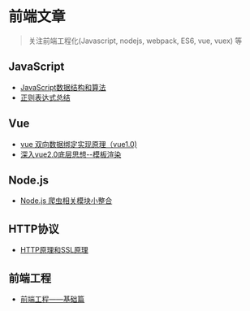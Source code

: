 前端文章
============

> 关注前端工程化(Javascript, nodejs, webpack, ES6, vue, vuex) 等
## JavaScript
* [JavaScript数据结构和算法](https://github.com/zoro-web/blog/issues/4)
* [正则表达式总结](https://juejin.im/entry/59599a46f265da6c2915912b)

## Vue
* [vue 双向数据绑定实现原理（vue1.0)](https://juejin.im/entry/59116fa6a0bb9f0058aaaa4c)
* [深入vue2.0底层思想--模板渲染](https://github.com/zoro-web/blog/issues/2)

## Node.js
* [Node.js 爬虫相关模块小整合](https://juejin.im/entry/58173e2a2f301e005ce6b68f)

## HTTP协议
* [HTTP原理和SSL原理](https://github.com/zoro-web/blog/issues/3)

## 前端工程
* [前端工程——基础篇](https://github.com/fouber/blog/issues/10)
